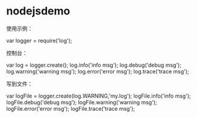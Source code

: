 # nodejsdemo

使用示例：

var logger = require('log');

控制台：

var log = logger.create();
log.info('info msg');
log.debug('debug msg');
log.warning('warning msg');
log.error('error msg');
log.trace('trace msg');

写到文件：

var logFile = logger.create(log.WARNING,'my.log');
logFile.info('info msg');
logFile.debug('debug msg');
logFile.warning('warning msg');
logFile.error('error msg');
logFile.trace('trace msg');
